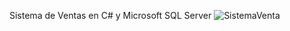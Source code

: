 Sistema de Ventas en C# y Microsoft SQL Server
![SistemaVenta](https://github.com/user-attachments/assets/107ac478-d1fd-4e09-8c18-d1cc7c0508eb)
